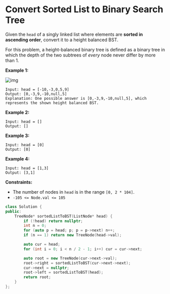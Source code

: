 

# Convert Sorted List to Binary Search Tree



Given the `head` of a singly linked list where elements are **sorted in ascending order**, convert it to a height balanced BST.

For this problem, a height-balanced binary tree is defined as a binary tree in which the depth of the two subtrees of *every* node never differ by more than 1.

 

**Example 1:**

![img](https://assets.leetcode.com/uploads/2020/08/17/linked.jpg)

```
Input: head = [-10,-3,0,5,9]
Output: [0,-3,9,-10,null,5]
Explanation: One possible answer is [0,-3,9,-10,null,5], which represents the shown height balanced BST.
```

**Example 2:**

```
Input: head = []
Output: []
```

**Example 3:**

```
Input: head = [0]
Output: [0]
```

**Example 4:**

```
Input: head = [1,3]
Output: [3,1]
```

 

**Constraints:**

- The number of nodes in `head` is in the range `[0, 2 * 104]`.
- `-105 <= Node.val <= 105`

``` c++
class Solution {
public:
    TreeNode* sortedListToBST(ListNode* head) {
        if (!head) return nullptr;
        int n = 0;
        for (auto p = head; p; p = p->next) n++;
        if (n == 1) return new TreeNode(head->val);

        auto cur = head;
        for (int i = 0; i < n / 2 - 1; i++) cur = cur->next;

        auto root = new TreeNode(cur->next->val);
        root->right = sortedListToBST(cur->next->next);
        cur->next = nullptr;
        root->left = sortedListToBST(head);
        return root;
    }
};
```

